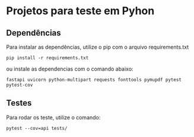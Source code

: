 # Projetos para teste em Pyhon

## Dependências

Para instalar as dependências, utilize o pip com o arquivo requirements.txt

```
pip install -r requirements.txt
```

ou instale as dependencias com o comando abaixo:

```
fastapi uvicorn python-multipart requests fonttools pymupdf pytest pytest-cov
```

## Testes

Para rodar os teste, utilize o comando:

```
pytest --cov=api tests/
```